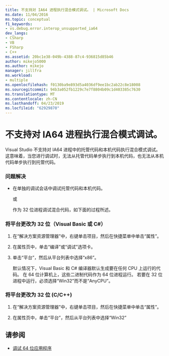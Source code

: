 ```yaml
---
title: 不支持对 IA64 进程执行混合模式调试。 | Microsoft Docs
ms.date: 11/04/2016
ms.topic: conceptual
f1_keywords:
- vs.debug.error.interop_unsupported_ia64
dev_langs:
- CSharp
- VB
- FSharp
- C++
ms.assetid: 20bc1e38-049b-4388-87c4-936815d85b46
author: mikejo5000
ms.author: mikejo
manager: jillfra
ms.workload:
- multiple
ms.openlocfilehash: f0130ba9e893d5a4036df9ee1bc2ab22c8e18008
ms.sourcegitcommit: 94b3a052fb1229c7e7f8804b09c1d403385c7630
ms.translationtype: MT
ms.contentlocale: zh-CN
ms.lasthandoff: 04/23/2019
ms.locfileid: "62929870"
---
```

# <a name="mixed-mode-debugging-for-ia64-processes-is-unsupported"></a>不支持对 IA64 进程执行混合模式调试。
Visual Studio 不支持对 IA64 进程中的托管代码和本机代码执行混合模式调试。 这意味着，当您进行调试时，无法从托管代码单步执行到本机代码，也无法从本机代码单步执行到托管代码。

### <a name="workarounds"></a>问题解决

- 在单独的调试会话中调试托管代码和本机代码。

     或

     作为 32 位进程调试混合代码，如下面的过程所述。

### <a name="to-change-the-platform-to-32-bit-visual-basic-or-c"></a>将平台更改为 32 位（Visual Basic 或 C#）

1. 在“解决方案资源管理器”中，右键单击项目，然后在快捷菜单中单击“属性”。

2. 在属性页中，单击“编译”或“调试”选项卡。

3. 单击“平台”，然后从平台列表中选择“x86”。

     默认情况下，Visual Basic 和 C# 编译器默认生成要在任何 CPU 上运行的代码。 在 64 位计算机上，这些二进制代码作为 64 位进程运行。 若要在 32 位进程中运行，必须选择“Win32”而不是“AnyCPU”。

### <a name="to-change-the-platform-to-32-bit-cc"></a>将平台更改为 32 位 (C/C++)

1. 在“解决方案资源管理器”中，右键单击项目，然后在快捷菜单中单击“属性”。

2. 在属性页中，单击“平台”，然后从平台列表中选择“Win32”

## <a name="see-also"></a>请参阅
- [调试 64 位应用程序](../debugger/debug-64-bit-applications.md)